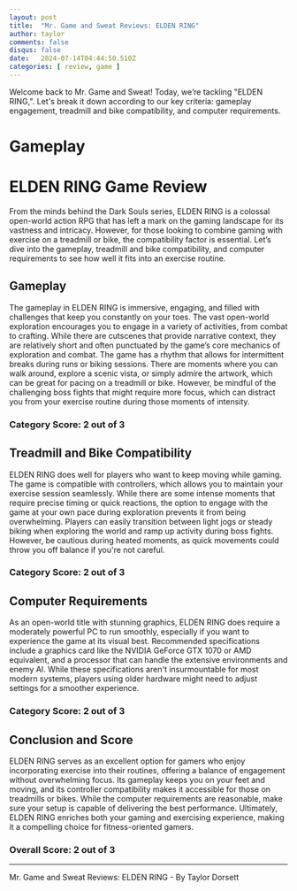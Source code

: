 ```yaml
---
layout: post
title:  "Mr. Game and Sweat Reviews: ELDEN RING"
author: taylor
comments: false
disqus: false
date:   2024-07-14T04:44:50.510Z
categories: [ review, game ]
---
```


Welcome back to Mr. Game and Sweat! Today, we’re tackling "ELDEN RING,". Let's break it down according to our key criteria: gameplay engagement, treadmill and bike compatibility, and computer requirements.

# Gameplay

# ELDEN RING Game Review

From the minds behind the Dark Souls series, ELDEN RING is a colossal open-world action RPG that has left a mark on the gaming landscape for its vastness and intricacy. However, for those looking to combine gaming with exercise on a treadmill or bike, the compatibility factor is essential. Let’s dive into the gameplay, treadmill and bike compatibility, and computer requirements to see how well it fits into an exercise routine.

## Gameplay

The gameplay in ELDEN RING is immersive, engaging, and filled with challenges that keep you constantly on your toes. The vast open-world exploration encourages you to engage in a variety of activities, from combat to crafting. While there are cutscenes that provide narrative context, they are relatively short and often punctuated by the game’s core mechanics of exploration and combat. The game has a rhythm that allows for intermittent breaks during runs or biking sessions. There are moments where you can walk around, explore a scenic vista, or simply admire the artwork, which can be great for pacing on a treadmill or bike. However, be mindful of the challenging boss fights that might require more focus, which can distract you from your exercise routine during those moments of intensity.

### Category Score: 2 out of 3

## Treadmill and Bike Compatibility

ELDEN RING does well for players who want to keep moving while gaming. The game is compatible with controllers, which allows you to maintain your exercise session seamlessly. While there are some intense moments that require precise timing or quick reactions, the option to engage with the game at your own pace during exploration prevents it from being overwhelming. Players can easily transition between light jogs or steady biking when exploring the world and ramp up activity during boss fights. However, be cautious during heated moments, as quick movements could throw you off balance if you're not careful.

### Category Score: 2 out of 3

## Computer Requirements

As an open-world title with stunning graphics, ELDEN RING does require a moderately powerful PC to run smoothly, especially if you want to experience the game at its visual best. Recommended specifications include a graphics card like the NVIDIA GeForce GTX 1070 or AMD equivalent, and a processor that can handle the extensive environments and enemy AI. While these specifications aren't insurmountable for most modern systems, players using older hardware might need to adjust settings for a smoother experience. 

### Category Score: 2 out of 3

## Conclusion and Score

ELDEN RING serves as an excellent option for gamers who enjoy incorporating exercise into their routines, offering a balance of engagement without overwhelming focus. Its gameplay keeps you on your feet and moving, and its controller compatibility makes it accessible for those on treadmills or bikes. While the computer requirements are reasonable, make sure your setup is capable of delivering the best performance. Ultimately, ELDEN RING enriches both your gaming and exercising experience, making it a compelling choice for fitness-oriented gamers.

### Overall Score: 2 out of 3

---

Mr. Game and Sweat Reviews: ELDEN RING - By Taylor Dorsett
